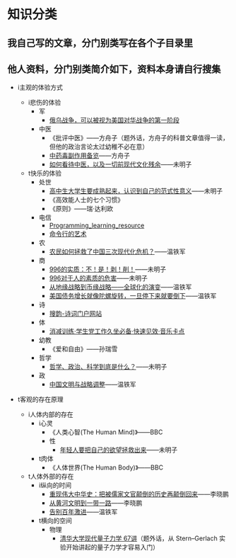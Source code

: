 # 知识分类

## 我自己写的文章，分门别类写在各个子目录里

## 他人资料，分门别类简介如下，资料本身请自行搜集

- i主观的体验方式
	- i悲伤的体验
		- 军
			- [俄乌战争，可以被视为美国对华战争的第一阶段](https://www.bilibili.com/video/BV19G411L7Zm/)
		- 中医
			- 《批评中医》——方舟子（题外话，方舟子的科普文章值得一读，但他的政治言论太过幼稚不必在意）
			- [中药毒副作用备览](https://www.douban.com/group/topic/4182073/)——方舟子
			- [如何看待中医，以及一切前现代文化残余](https://www.bilibili.com/video/BV1Ed4y1N7mh/)——未明子
	 - t快乐的体验
		- 处世
			- [高中生大学生要成熟起来，认识到自己的范式性意义](https://www.bilibili.com/video/BV13e4y1e7ss/)——未明子
			- 《高效能人士的七个习惯》
			- 《原则》——瑞·达利欧
		- 电信
			- [Programming_learning_resource](https://github.com/shihyu/Programming_learning_resource)
			- [命令行的艺术](https://github.com/jlevy/the-art-of-command-line/blob/master/README-zh.md)
		- 农
			- [农民如何拯救了中国三次现代化危机？](https://www.bilibili.com/video/BV1fr4y1L7E9/)——温铁军
		- 商
			- [996的实质：不！是！剥！削！](https://space.bilibili.com/23191782/)——未明子
			- [996对于人的素质的危害](https://www.bilibili.com/video/BV1Pq4y1x7fi/)——未明子
			- [从地缘战略到币缘战略——全球化的演变](https://www.bilibili.com/video/BV1pL411F7XS/)——温铁军
			- [美国债务增长就像陀螺旋转，一旦停下来就要倒下](https://www.bilibili.com/video/BV1he4y1e7FS/)——温铁军
		- 诗
			- [搜韵-诗词门户网站](https://sou-yun.cn/)
		- 体
			- [消减训练·学生党工作久坐必备·快速见效·音乐卡点](https://www.bilibili.com/video/BV1gy4y1J7Bg/)
		- 幼教
			- 《爱和自由》——孙瑞雪
		- 哲学
			- [哲学、政治、科学到底是什么？](https://www.bilibili.com/video/BV1Jt4y1w71y/)——未明子
		- 政
			- [中国文明与战略调整](https://www.bilibili.com/video/BV1VQ4y1y79r/)——温铁军

- t客观的存在原理
	- i人体内部的存在
		- i心灵
			- 《人类心智(The Human Mind)》——BBC
			- 性
				- [年轻人要把自己的欲望拯救出来](https://www.bilibili.com/video/BV1WK411U7Mr/)——未明子
		- t肉体
			- 《人体世界(The Human Body)》——BBC
	- t人体外部的存在
		- i纵向的时间
			- [重现伟大中华史：把被儒家文官颠倒的历史再颠倒回来](http://www.xinfajia.net/15955.html)——李晓鹏
			- [从黄河文明到一带一路](http://mp.weixin.qq.com/mp/homepage?__biz=MjM5MzY0ODgyNg==&hid=1&sn=61e04d7a48852fd9b70e452649d829e3&scene=18#wechat_redirect)——李晓鹏
			- [告别百年激进](https://www.bilibili.com/video/BV1p64y1Y7aa/)——温铁军
		- t横向的空间
			- 物理
				- [清华大学现代量子力学 67讲](https://www.bilibili.com/video/BV1up411R7Hg/)（题外话，从 Stern–Gerlach 实验开始讲起的量子力学才容易入门）
